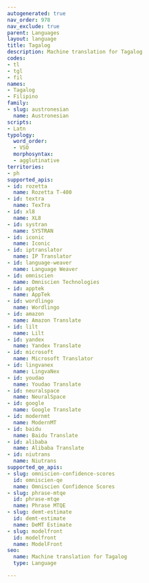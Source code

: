 ```yaml
---
autogenerated: true
nav_order: 978
nav_exclude: true
parent: Languages
layout: language
title: Tagalog
description: Machine translation for Tagalog
codes:
- tl
- tgl
- fil
names:
- Tagalog
- Filipino
family:
- slug: austronesian
  name: Austronesian
scripts:
- Latn
typology:
  word_order:
  - VSO
  morphosyntax:
  - agglutinative
territories:
- ph
supported_apis:
- id: rozetta
  name: Rozetta T-400
- id: textra
  name: TexTra
- id: xl8
  name: XL8
- id: systran
  name: SYSTRAN
- id: iconic
  name: Iconic
- id: iptranslator
  name: IP Translator
- id: language-weaver
  name: Language Weaver
- id: omniscien
  name: Omniscien Technologies
- id: apptek
  name: AppTek
- id: wordlingo
  name: Wordlingo
- id: amazon
  name: Amazon Translate
- id: lilt
  name: Lilt
- id: yandex
  name: Yandex Translate
- id: microsoft
  name: Microsoft Translator
- id: lingvanex
  name: LingvaNex
- id: youdao
  name: Youdao Translate
- id: neuralspace
  name: NeuralSpace
- id: google
  name: Google Translate
- id: modernmt
  name: ModernMT
- id: baidu
  name: Baidu Translate
- id: alibaba
  name: Alibaba Translate
- id: niutrans
  name: Niutrans
supported_qe_apis:
- slug: omniscien-confidence-scores
  id: omniscien-qe
  name: Omniscien Confidence Scores
- slug: phrase-mtqe
  id: phrase-mtqe
  name: Phrase MTQE
- slug: demt-estimate
  id: demt-estimate
  name: DeMT Estimate
- slug: modelfront
  id: modelfront
  name: ModelFront
seo:
  name: Machine translation for Tagalog
  type: Language

---
```


